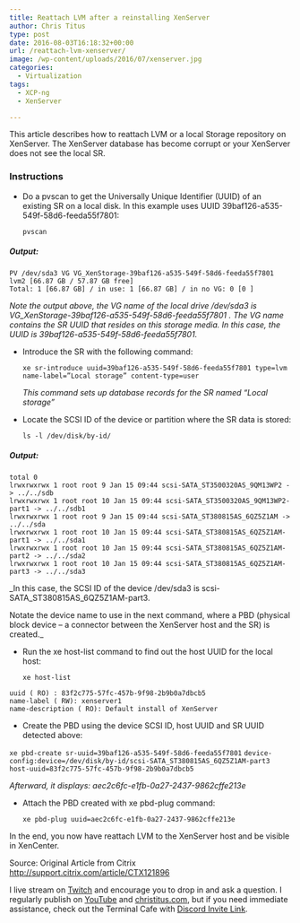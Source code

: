 ```yaml
---
title: Reattach LVM after a reinstalling XenServer
author: Chris Titus
type: post
date: 2016-08-03T16:18:32+00:00
url: /reattach-lvm-xenserver/
image: /wp-content/uploads/2016/07/xenserver.jpg
categories:
  - Virtualization
tags:
  - XCP-ng
  - XenServer

---
```

This article describes how to reattach LVM or a local Storage repository on XenServer. The XenServer database has become corrupt or your XenServer does not see the local SR.<!--more-->

### Instructions

  * Do a pvscan to get the Universally Unique Identifier (UUID) of an existing SR on a local disk. In this example uses UUID 39baf126-a535-549f-58d6-feeda55f7801:
  
    `pvscan`

##### Output:

```
PV /dev/sda3 VG VG_XenStorage-39baf126-a535-549f-58d6-feeda55f7801 lvm2 [66.87 GB / 57.87 GB free]
Total: 1 [66.87 GB] / in use: 1 [66.87 GB] / in no VG: 0 [0 ]
```
  
_Note the output above, the VG name of the local drive /dev/sda3 is VG_XenStorage-39baf126-a535-549f-58d6-feeda55f7801 . The VG name contains the SR UUID that resides on this storage media. In this case, the UUID is 39baf126-a535-549f-58d6-feeda55f7801._

  * Introduce the SR with the following command:
  
    `xe sr-introduce uuid=39baf126-a535-549f-58d6-feeda55f7801 type=lvm name-label=”Local storage” content-type=user`
  
    _This command sets up database records for the SR named “Local storage”_

  * Locate the SCSI ID of the device or partition where the SR data is stored:
  
    `ls -l /dev/disk/by-id/`

##### Output:

```
total 0
lrwxrwxrwx 1 root root 9 Jan 15 09:44 scsi-SATA_ST3500320AS_9QM13WP2 -> ../../sdb
lrwxrwxrwx 1 root root 10 Jan 15 09:44 scsi-SATA_ST3500320AS_9QM13WP2-part1 -> ../../sdb1
lrwxrwxrwx 1 root root 9 Jan 15 09:44 scsi-SATA_ST380815AS_6QZ5Z1AM -> ../../sda
lrwxrwxrwx 1 root root 10 Jan 15 09:44 scsi-SATA_ST380815AS_6QZ5Z1AM-part1 -> ../../sda1
lrwxrwxrwx 1 root root 10 Jan 15 09:44 scsi-SATA_ST380815AS_6QZ5Z1AM-part2 -> ../../sda2
lrwxrwxrwx 1 root root 10 Jan 15 09:44 scsi-SATA_ST380815AS_6QZ5Z1AM-part3 -> ../../sda3
```

_In this case, the SCSI ID of the device /dev/sda3 is scsi-SATA\_ST380815AS\_6QZ5Z1AM-part3.
  
Notate the device name to use in the next command, where a PBD (physical block device – a connector between the XenServer host and the SR) is created._

  * Run the xe host-list command to find out the host UUID for the local host:
  
    `xe host-list`

```
uuid ( RO) : 83f2c775-57fc-457b-9f98-2b9b0a7dbcb5
name-label ( RW): xenserver1
name-description ( RO): Default install of XenServer
```

  * Create the PBD using the device SCSI ID, host UUID and SR UUID detected above:
  
`xe pbd-create sr-uuid=39baf126-a535-549f-58d6-feeda55f7801`
`device-config:device=/dev/disk/by-id/scsi-SATA_ST380815AS_6QZ5Z1AM-part3 host-uuid=83f2c775-57fc-457b-9f98-2b9b0a7dbcb5`

_Afterward, it displays: aec2c6fc-e1fb-0a27-2437-9862cffe213e_

  * Attach the PBD created with xe pbd-plug command:
  
    `xe pbd-plug uuid=aec2c6fc-e1fb-0a27-2437-9862cffe213e`

In the end, you now have reattach LVM to the XenServer host and be visible in XenCenter.

Source: Original Article from Citrix http://support.citrix.com/article/CTX121896

I live stream on [Twitch][1] and encourage you to drop in and ask a question. I regularly publish on [YouTube][2] and [christitus.com][3], but if you need immediate assistance, check out the Terminal Cafe with [Discord Invite Link][4].

 [1]: https://twitch.tv/christitustech
 [2]: https://www.youtube.com/c/ChrisTitusTech
 [3]: https://christitus.com/
 [4]: https://christitus.com/discord
